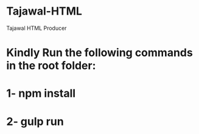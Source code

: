 # Tajawal-HTML
Tajawal HTML Producer

# Kindly Run the following commands in the root folder: 
# 1- npm install
# 2- gulp run